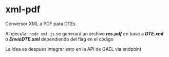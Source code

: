 # xml-pdf
Conversor XML a PDF para DTEs

Al ejecutar  ```node xml.js``` se generará un archivo ***res.pdf*** en base a ***DTE.xml*** o ***EnvioDTE.xml*** dependiendo del flag en el código

La idea es después integrar esto en la API de GAEL via endpoint
